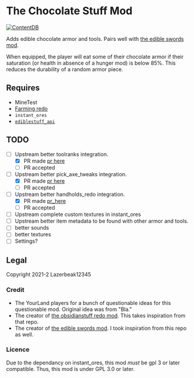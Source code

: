 # The Chocolate Stuff Mod

[![ContentDB](https://content.minetest.net/packages/lazerbeak12345/chocolatestuff/shields/downloads/)](https://content.minetest.net/packages/lazerbeak12345/chocolatestuff/)

Adds edible chocolate armor and tools. Pairs well with
[the edible swords mod][the_edible_swords_mod].

When equipped, the player will eat some of their chocolate armor if their
saturation (or health in absence of a hunger mod) is below 85%. This reduces the
durability of a random armor piece.

[the_edible_swords_mod]: https://content.minetest.net/packages/GamingAssociation39/edible_swords/

## Requires

- MineTest <!--TODO what version?-->
- [Farming redo](https://content.minetest.net/packages/TenPlus1/farming/)
- `instant_ores`
- [`ediblestuff_api`](https://github.com/Lazerbeak12345/ediblestuff_api)

## TODO

- [ ] Upstream better toolranks integration.
  - [x] PR made [pr here](https://notabug.org/Piezo_/instant_ores/pulls/1)
  - [ ] PR accepted
- [ ] Upstream better pick_axe_tweaks integration.
  - [x] PR made [pr here](https://notabug.org/Piezo_/instant_ores/pulls/3)
  - [ ] PR accepted
- [ ] Upstream better handholds_redo integration.
  - [x] PR made [pr_here](https://notabug.org/Piezo_/instant_ores/pulls/4)
  - [ ] PR accepted
- [ ] Upstream complete custom textures in instant_ores
- [ ] Upstream better item metadata to be found with other armor and tools.
- [ ] better sounds
- [ ] better textures
- [ ] Settings?

## Legal

Copyright 2021-2 Lazerbeak12345

### Credit

- The YourLand players for a bunch of questionable ideas for this questionable mod. Original idea was from "Bla."
- The creator of [the obsidianstuff redo mod](https://github.com/OgelGames/obsidianstuff). This takes inspiration from that repo.
- The creator of [the edible swords mod][the_edible_swords_mod]. I took inspiration from this repo as well.

### Licence

Due to the dependancy on instant_ores, this mod _must_ be gpl 3 or later compatible. Thus, this mod is under GPL 3.0 or later.
